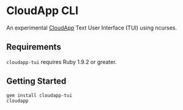 # CloudApp CLI

An experimental [CloudApp][] Text User Interface (TUI) using ncurses.

[cloudapp]: http://getcloudapp.com


## Requirements

`cloudapp-tui` requires Ruby 1.9.2 or greater.

## Getting Started

``` bash
gem install cloudapp-tui
cloudapp
```
